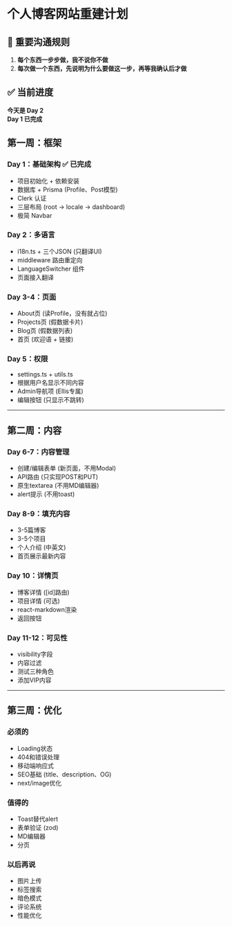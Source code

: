 # 个人博客网站重建计划

## 📌 重要沟通规则
1. **每个东西一步步做，我不说你不做**
2. **每次做一个东西，先说明为什么要做这一步，再等我确认后才做**

## ✅ 当前进度
**今天是 Day 2**  
**Day 1 已完成**

## 第一周：框架

### Day 1：基础架构 ✅ 已完成
- 项目初始化 + 依赖安装
- 数据库 + Prisma (Profile、Post模型)
- Clerk 认证
- 三层布局 (root → locale → dashboard)
- 极简 Navbar

### Day 2：多语言
- i18n.ts + 三个JSON (只翻译UI)
- middleware 路由重定向
- LanguageSwitcher 组件
- 页面接入翻译

### Day 3-4：页面
- About页 (读Profile，没有就占位)
- Projects页 (假数据卡片)
- Blog页 (假数据列表)
- 首页 (欢迎语 + 链接)

### Day 5：权限
- settings.ts + utils.ts
- 根据用户名显示不同内容
- Admin导航项 (Ellis专属)
- 编辑按钮 (只显示不跳转)

---

## 第二周：内容

### Day 6-7：内容管理
- 创建/编辑表单 (新页面，不用Modal)
- API路由 (只实现POST和PUT)
- 原生textarea (不用MD编辑器)
- alert提示 (不用toast)

### Day 8-9：填充内容
- 3-5篇博客
- 3-5个项目
- 个人介绍 (中英文)
- 首页展示最新内容

### Day 10：详情页
- 博客详情 ([id]路由)
- 项目详情 (可选)
- react-markdown渲染
- 返回按钮

### Day 11-12：可见性
- visibility字段
- 内容过滤
- 测试三种角色
- 添加VIP内容

---

## 第三周：优化

### 必须的
- Loading状态
- 404和错误处理
- 移动端响应式
- SEO基础 (title、description、OG)
- next/image优化

### 值得的
- Toast替代alert
- 表单验证 (zod)
- MD编辑器
- 分页

### 以后再说
- 图片上传
- 标签搜索
- 暗色模式
- 评论系统
- 性能优化
